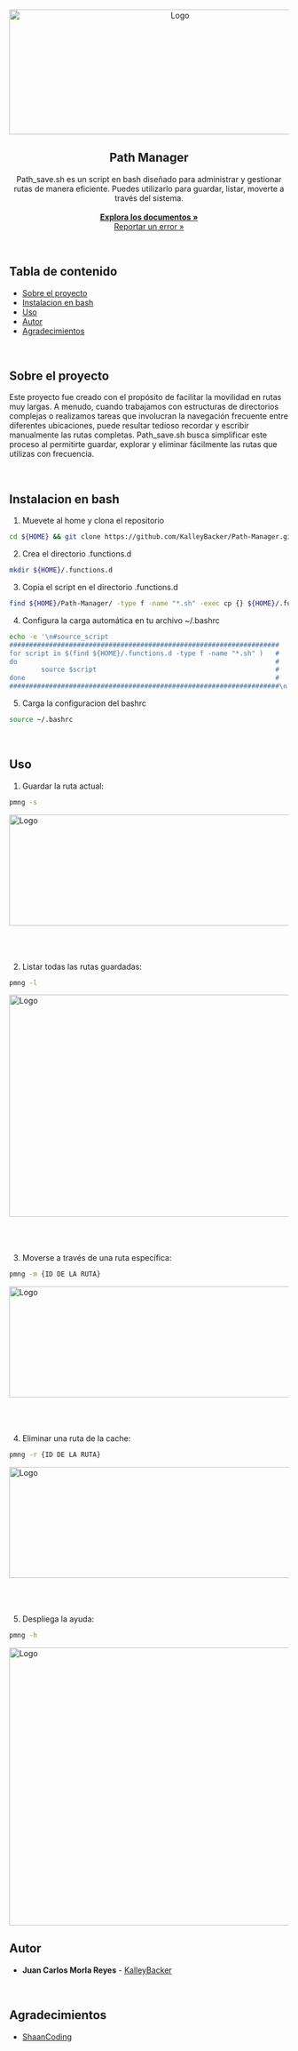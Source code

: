 <br/>
<p align="center">
  <a href="https://github.com/KalleyBacker/Path-Manager">
    <img src="https://github.com/KalleyBacker/Path-Manager/assets/84671791/6e53829a-da25-483e-bbbf-3a67212d0ca2" alt="Logo" width="600" height="225">
  </a>
  <h2 align="center">Path Manager</h2>

  <p align="center">
    Path_save.sh es un script en bash diseñado para administrar y gestionar rutas de manera eficiente. Puedes utilizarlo para guardar, listar, moverte a través del sistema.
    <br/>
    <br/>
    <a href="https://github.com/KalleyBacker/Path-Manager"><strong>Explora los documentos »</strong></a>
    <br/>
    <a href="https://github.com/KalleyBacker/Path-Manager/issues">Reportar un error »</a>

  </p>
</p>
<br/>

## Tabla de contenido

* [Sobre el proyecto](#Sobre-el-proyecto)
* [Instalacion en bash](#Instalacion-en-bash)
* [Uso](#Uso)
* [Autor](#Autor)
* [Agradecimientos](#Agradecimientos)

<br/>

## Sobre el proyecto


Este proyecto fue creado con el propósito de facilitar la movilidad en rutas muy largas. A menudo, cuando trabajamos con estructuras de directorios complejas o realizamos tareas que involucran la navegación frecuente entre diferentes ubicaciones, puede resultar tedioso recordar y escribir manualmente las rutas completas. Path_save.sh busca simplificar este proceso al permitirte guardar, explorar y eliminar fácilmente las rutas que utilizas con frecuencia.

 <br/>

## Instalacion en bash

1. Muevete al home y clona el repositorio

```bash
cd ${HOME} && git clone https://github.com/KalleyBacker/Path-Manager.git
```

2. Crea el directorio .functions.d

```bash
mkdir ${HOME}/.functions.d
```
3. Copia el script en el directorio .functions.d
```bash
find ${HOME}/Path-Manager/ -type f -name "*.sh" -exec cp {} ${HOME}/.functions.d \;"
```
4. Configura la carga automática en tu archivo ~/.bashrc

```bash
echo -e '\n#source_script
####################################################################
for script in $(find ${HOME}/.functions.d -type f -name "*.sh" )   #
do                                                                 #
        source $script                                             #
done                                                               #
####################################################################\n' >> ~/.bashrc
```

5. Carga la configuracion del bashrc
```bash
source ~/.bashrc
```
 <br/>

## Uso

1. Guardar la ruta actual:

```bash
pmng -s
```



<img src="https://github.com/KalleyBacker/Path-Manager/assets/84671791/cf8c56c4-e49f-40c3-912e-9ef011ac6445" alt="Logo" width="1010" height="200">

<br/>
<br/>
<br/>
<br/>
 
2. Listar todas las rutas guardadas:

```bash
pmng -l
```


<img src="https://github.com/KalleyBacker/Path-Manager/assets/84671791/ff6207b8-3f22-48bd-b761-86b0738f7c37" alt="Logo" width="1020" height="400">

<br/>
<br/>
<br/>
<br/>

3. Moverse a través de una ruta específica:

```bash
pmng -m {ID DE LA RUTA}
```


<img src="https://github.com/KalleyBacker/Path-Manager/assets/84671791/72be3b6b-3c15-4809-999c-508f55094c51" alt="Logo" width="1010" height="200">

<br/>
<br/>
<br/>
<br/>

4. Eliminar una ruta de la cache:

```bash
pmng -r {ID DE LA RUTA}
```


<img src="https://github.com/KalleyBacker/Path-Manager/assets/84671791/a2dee2f6-f053-4de0-91a2-35ec32b4242c" alt="Logo" width="700" height="200">

<br/>
<br/>
<br/>
<br/>

5. Despliega la ayuda:

```bash
pmng -h
```

<img src="https://github.com/KalleyBacker/Path-Manager/assets/84671791/40b38e2f-7016-45a0-bd3f-93a15382c79e" alt="Logo" width="1010" height="500">
<br/>

## Autor
 
* **Juan Carlos Morla Reyes** - [KalleyBacker](https://github.com/KalleyBacker) 

<br/>

## Agradecimientos

* [ShaanCoding](https://readme.shaankhan.dev/)
